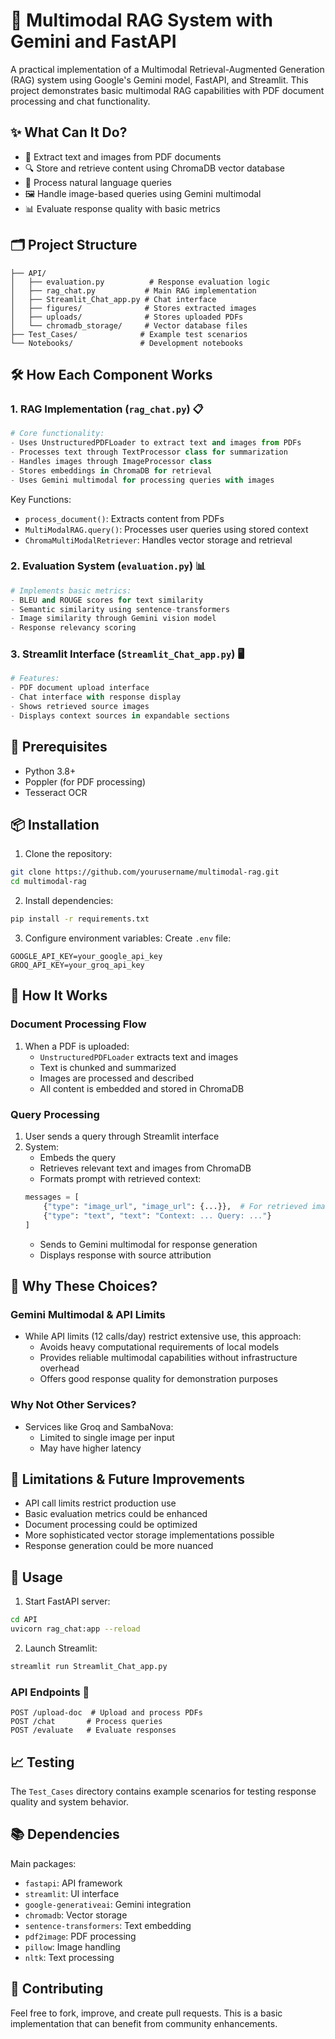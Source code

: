 # 🤖 Multimodal RAG System with Gemini and FastAPI

A practical implementation of a Multimodal Retrieval-Augmented Generation (RAG) system using Google's Gemini model, FastAPI, and Streamlit. This project demonstrates basic multimodal RAG capabilities with PDF document processing and chat functionality.

## ✨ What Can It Do?

- 📄 Extract text and images from PDF documents
- 🔍 Store and retrieve content using ChromaDB vector database
- 💬 Process natural language queries
- 🖼️ Handle image-based queries using Gemini multimodal
- 📊 Evaluate response quality with basic metrics

## 🗂️ Project Structure

```
├── API/
│   ├── evaluation.py          # Response evaluation logic
│   ├── rag_chat.py           # Main RAG implementation
│   ├── Streamlit_Chat_app.py # Chat interface
│   ├── figures/              # Stores extracted images
│   ├── uploads/              # Stores uploaded PDFs
│   └── chromadb_storage/     # Vector database files
├── Test_Cases/              # Example test scenarios
└── Notebooks/               # Development notebooks
```

## 🛠️ How Each Component Works

### 1. RAG Implementation (`rag_chat.py`) 📋
```python
# Core functionality:
- Uses UnstructuredPDFLoader to extract text and images from PDFs
- Processes text through TextProcessor class for summarization
- Handles images through ImageProcessor class
- Stores embeddings in ChromaDB for retrieval
- Uses Gemini multimodal for processing queries with images
```

Key Functions:
- `process_document()`: Extracts content from PDFs
- `MultiModalRAG.query()`: Processes user queries using stored context
- `ChromaMultiModalRetriever`: Handles vector storage and retrieval

### 2. Evaluation System (`evaluation.py`) 📊
```python
# Implements basic metrics:
- BLEU and ROUGE scores for text similarity
- Semantic similarity using sentence-transformers
- Image similarity through Gemini vision model
- Response relevancy scoring
```

### 3. Streamlit Interface (`Streamlit_Chat_app.py`) 🖥️
```python
# Features:
- PDF document upload interface
- Chat interface with response display
- Shows retrieved source images
- Displays context sources in expandable sections
```

## 🚀 Prerequisites

- Python 3.8+
- Poppler (for PDF processing)
- Tesseract OCR

## 📦 Installation

1. Clone the repository:
```bash
git clone https://github.com/yourusername/multimodal-rag.git
cd multimodal-rag
```

2. Install dependencies:
```bash
pip install -r requirements.txt
```

3. Configure environment variables:
Create `.env` file:
```
GOOGLE_API_KEY=your_google_api_key
GROQ_API_KEY=your_groq_api_key
```

## 🔄 How It Works

### Document Processing Flow
1. When a PDF is uploaded:
   - `UnstructuredPDFLoader` extracts text and images
   - Text is chunked and summarized
   - Images are processed and described
   - All content is embedded and stored in ChromaDB

### Query Processing
1. User sends a query through Streamlit interface
2. System:
   - Embeds the query
   - Retrieves relevant text and images from ChromaDB
   - Formats prompt with retrieved context:
   ```python
   messages = [
       {"type": "image_url", "image_url": {...}},  # For retrieved images
       {"type": "text", "text": "Context: ... Query: ..."}
   ]
   ```
   - Sends to Gemini multimodal for response generation
   - Displays response with source attribution

## 🌟 Why These Choices?

### Gemini Multimodal & API Limits
- While API limits (12 calls/day) restrict extensive use, this approach:
  - Avoids heavy computational requirements of local models
  - Provides reliable multimodal capabilities without infrastructure overhead
  - Offers good response quality for demonstration purposes

### Why Not Other Services?
- Services like Groq and SambaNova:
  - Limited to single image per input
  - May have higher latency

## 🚧 Limitations & Future Improvements

- API call limits restrict production use
- Basic evaluation metrics could be enhanced
- Document processing could be optimized
- More sophisticated vector storage implementations possible
- Response generation could be more nuanced

## 🎯 Usage

1. Start FastAPI server:
```bash
cd API
uvicorn rag_chat:app --reload
```

2. Launch Streamlit:
```bash
streamlit run Streamlit_Chat_app.py
```

### API Endpoints 🔌

```http
POST /upload-doc  # Upload and process PDFs
POST /chat       # Process queries
POST /evaluate   # Evaluate responses
```

## 📈 Testing

The `Test_Cases` directory contains example scenarios for testing response quality and system behavior.

## 📚 Dependencies

Main packages:
- `fastapi`: API framework
- `streamlit`: UI interface
- `google-generativeai`: Gemini integration
- `chromadb`: Vector storage
- `sentence-transformers`: Text embedding
- `pdf2image`: PDF processing
- `pillow`: Image handling
- `nltk`: Text processing

## 🤝 Contributing

Feel free to fork, improve, and create pull requests. This is a basic implementation that can benefit from community enhancements.
